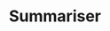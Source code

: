 ---
title: Summariser
emoji: 😄
colorFrom: purple
colorTo: purple
sdk: gradio
sdk_version: 3.36.1
app_file: app.py
pinned: false
licenspie: cc
---
